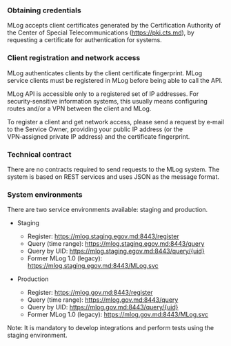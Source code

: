 ﻿### Obtaining credentials

MLog accepts client certificates generated by the Certification Authority of the Center of Special Telecommunications (https://pki.cts.md), by requesting a certificate for authentication for systems.

### Client registration and network access

MLog authenticates clients by the client certificate fingerprint. MLog service clients must be registered in MLog before being able to call the API.

MLog API is accessible only to a registered set of IP addresses. For security‑sensitive information systems, this usually means configuring routes and/or a VPN between the client and MLog.

To register a client and get network access, please send a request by e‑mail to the Service Owner, providing your public IP address (or the VPN‑assigned private IP address) and the certificate fingerprint.

### Technical contract

There are no contracts required to send requests to the MLog system. The system is based on REST services and uses JSON as the message format.

### System environments

There are two service environments available: staging and production.

- Staging
  - Register: https://mlog.staging.egov.md:8443/register
  - Query (time range): https://mlog.staging.egov.md:8443/query
  - Query by UID: https://mlog.staging.egov.md:8443/query/{uid}
  - Former MLog 1.0 (legacy): https://mlog.staging.egov.md:8443/MLog.svc

- Production
  - Register: https://mlog.gov.md:8443/register
  - Query (time range): https://mlog.gov.md:8443/query
  - Query by UID: https://mlog.gov.md:8443/query/{uid}
  - Former MLog 1.0 (legacy): https://mlog.gov.md:8443/MLog.svc

Note: It is mandatory to develop integrations and perform tests using the staging environment.
